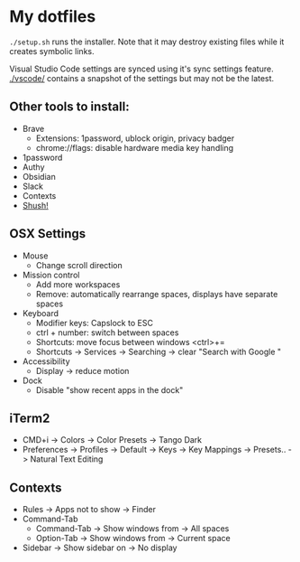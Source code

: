 # My dotfiles

`./setup.sh` runs the installer. Note that it may destroy existing files while it creates symbolic links.

Visual Studio Code settings are synced using it's sync settings feature.
[./vscode/](./vscode/) contains a snapshot of the settings but may not be the latest.

## Other tools to install:

- Brave
  - Extensions: 1password, ublock origin, privacy badger
  - chrome://flags: disable hardware media key handling
- 1password
- Authy
- Obsidian
- Slack
- Contexts
- [Shush!](https://mizage.com/shush/)

## OSX Settings

- Mouse
  - Change scroll direction
- Mission control
  - Add more workspaces
  - Remove: automatically rearrange spaces, displays have separate spaces
- Keyboard
  - Modifier keys: Capslock to ESC
  - ctrl + number: switch between spaces
  - Shortcuts: move focus between windows \<ctrl>+=
  - Shortcuts -> Services -> Searching -> clear "Search with Google "
- Accessibility
  - Display -> reduce motion
- Dock
  - Disable "show recent apps in the dock"

## iTerm2

- CMD+i -> Colors -> Color Presets -> Tango Dark
- Preferences -> Profiles -> Default -> Keys -> Key Mappings -> Presets.. -> Natural Text Editing

## Contexts

- Rules -> Apps not to show -> Finder
- Command-Tab
  - Command-Tab -> Show windows from -> All spaces
  - Option-Tab -> Show windows from -> Current space
- Sidebar -> Show sidebar on -> No display
